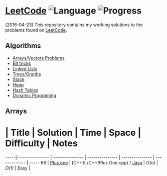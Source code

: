 # [LeetCode](https://leetcode.com/problemset/algorithms/) ![Language](https://img.shields.io/badge/language-Java/C/C++%2014-orange.svg)  ![Progress](https://img.shields.io/badge/progress-194%20%2F%20345-ff69b4.svg)
(2016-04-23) This repository contains my working solutions to the problems found on [LeetCode](https://www.leetcode.com/problemset/algorithms/).


## Algorithms

* [Arrays/Vectors Problems](https://github.com/kmather73/LeetCode#arrays)
* [Bit tricks](https://github.com/kmather73/LeetCode#BitTricks)
* [Linked Lists](https://github.com/kmather73/LeetCode#LinkedLists)
* [Trees/Graphs](https://github.com/kmather73/LeetCode#TreesGraphs)
* [Stack](https://github.com/kmather73/LeetCode#Stack)
* [Heap](https://github.com/kmather73/LeetCode#Array)
* [Hash Tables](https://github.com/kmather73/LeetCode#Hash)
* [Dynamic Programing](https://github.com/kmather73/LeetCode#DP)




## Arrays
  #  | Title           |  Solution       |  Time           | Space           | Difficulty    | Notes
-----|---------------- | --------------- | --------------- | --------------- | ------------- | -----
66   | [Plus one](https://leetcode.com/problems/plus-one/) | [C++](./C++/Plus One.cpp) / [Java](./Java/PlusOne.java) | _O(n)_       | _O(1)_          | Easy         |
